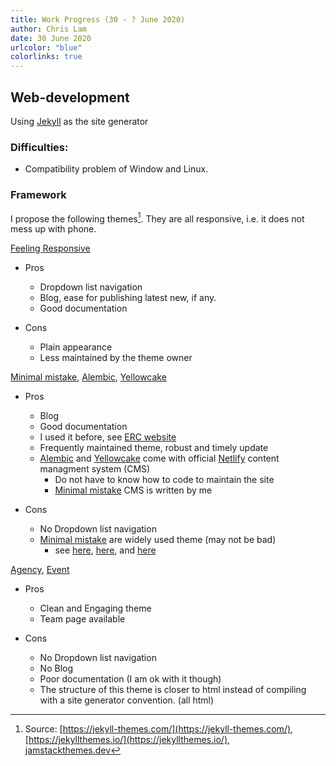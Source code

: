 ```yaml
---
title: Work Progress (30 - ? June 2020)
author: Chris Lam
date: 30 June 2020
urlcolor: "blue"
colorlinks: true
---
```


<!-- # Task delegated

1. Literature review (on-going)
2. Search for research grants opportunities (started)
3. Web-development (started) -->

## Web-development

Using [Jekyll](https://jekyllrb.com/) as the site generator

### Difficulties:

- Compatibility problem of Window and Linux.

### Framework

I propose the following themes[^1]. They are all responsive, i.e. it does not mess up with phone.

[Feeling Responsive](https://phlow.github.io/feeling-responsive/)

- Pros

  - Dropdown list navigation
  - Blog, ease for publishing latest new, if any.
  - Good documentation

- Cons

  - Plain appearance
  - Less maintained by the theme owner

[Minimal mistake](https://mmistakes.github.io/minimal-mistakes/), [Alembic](https://alembic.darn.es/), [Yellowcake](https://yellowcake.netlify.app/)

- Pros

  - Blog
  - Good documentation
  - I used it before, see [ERC website](https://erc.cuhk.edu.hk/)
  - Frequently maintained theme, robust and timely update
  - [Alembic](https://alembic.darn.es/) and [Yellowcake](https://yellowcake.netlify.app/) come with official [Netlify](https://www.netlify.com/) content managment system (CMS)
    - Do not have to know how to code to maintain the site
    - [Minimal mistake](https://mmistakes.github.io/minimal-mistakes/) CMS is written by me

- Cons

  - No Dropdown list navigation
  - [Minimal mistake](https://mmistakes.github.io/minimal-mistakes/) are widely used theme (may not be bad)
    - see [here](https://www.cross-validated.com/index.html), [here](https://yosuketanigawa.com/), and [here](https://dseconf.org/about)

[Agency](https://startbootstrap.com/previews/agency/), [Event](https://msiastc.github.io/)

- Pros

  - Clean and Engaging theme
  - Team page available

- Cons

  - No Dropdown list navigation
  - No Blog
  - Poor documentation (I am ok with it though)
  - The structure of this theme is closer to html instead of compiling with a site generator convention. (all html)

[^1]: Source: [https://jekyll-themes.com/](https://jekyll-themes.com/), [https://jekyllthemes.io/](https://jekyllthemes.io/), [jamstackthemes.dev](https://jamstackthemes.dev/)
